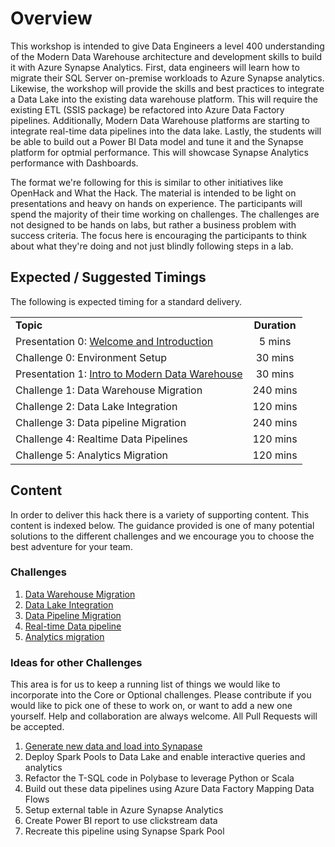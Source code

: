 # Overview

This workshop is intended to give Data Engineers a level 400 understanding of the Modern Data Warehouse architecture and development skills to build it with Azure Synapse Analytics.  First, data engineers will learn how to migrate their SQL Server on-premise workloads to Azure Synapse analytics.  Likewise, the workshop will provide the skills and best practices to integrate a Data Lake into the existing data warehouse platform.  This will require the existing ETL (SSIS package) be refactored into Azure Data Factory pipelines.  Additionally, Modern Data Warehouse platforms are starting to integrate real-time data pipelines into the data lake.  Lastly, the students will be able to build out a Power BI Data model and tune it and the Synapse platform for optmial performance.  This will showcase Synapse Analytics performance with Dashboards.

The format we're following for this is similar to other initiatives like OpenHack and What the Hack. The material is intended to be light on presentations and heavy on hands on experience. The participants will spend the majority of their time working on challenges. The challenges are not designed to be hands on labs, but rather a business problem with success criteria. The focus here is encouraging the participants to think about what they're doing and not just blindly following steps in a lab.

## Expected / Suggested Timings

The following is expected timing for a standard delivery.

|                                            |                                                                                                                                                       |
| ------------------------------------------ | :---------------------------------------------------------------------------------------------------------------------------------------------------: |
| **Topic** |  **Duration**  |
| Presentation 0:  [Welcome and Introduction](./MDWWTHIntro.pptx)  | 5 mins |
| Challenge 0: Environment Setup | 30 mins|
| Presentation 1: [Intro to Modern Data Warehouse](./MDWWTHIntro.pptx) | 30 mins|
| Challenge 1: Data Warehouse Migration | 240 mins |
| Challenge 2: Data Lake Integration | 120 mins |
| Challenge 3: Data pipeline Migration | 240 mins |
| Challenge 4: Realtime Data Pipelines | 120 mins |
| Challenge 5: Analytics Migration | 120 mins |

## Content

In order to deliver this hack there is a variety of supporting content.   This content is indexed below.  The guidance provided is one of many potential solutions to the different challenges and we encourage you to choose the best adventure for your team.

### Challenges
1.  [Data Warehouse Migration](./Solutions/Challenge1/readme.md)
2.  [Data Lake Integration](./Solutions/Challenge2/Readme.md)
3.  [Data Pipeline Migration](./Solutions/Challenge3/Readme.md)
4.  [Real-time Data pipeline](./Solutions/Challenge4/README.md)
5.  [Analytics migration](./Solutions/Challenge5/README.md)

### Ideas for other Challenges

This area is for us to keep a running list of things we would like to incorporate into the Core or Optional challenges.  Please contribute if you would like to pick one of these to work on, or want to add a new one yourself.  Help and collaboration are always welcome.  All Pull Requests will be accepted.

1. [Generate new data and load into Synapase](https://docs.microsoft.com/en-us/sql/samples/wide-world-importers-generate-data?view=sql-server-ver15)
1. Deploy Spark Pools to Data Lake and enable interactive queries and analytics
1. Refactor the T-SQL code in Polybase to leverage Python or Scala
1. Build out these data pipelines using Azure Data Factory Mapping Data Flows
1. Setup external table in Azure Synapse Analytics
1. Create Power BI report to use clickstream data
1. Recreate this pipeline using Synapse Spark Pool
